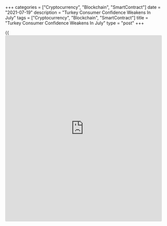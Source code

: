 +++
categories = ["Cryptocurrency", "Blockchain", "SmartContract"]
date = "2021-07-19"
description = "Turkey Consumer Confidence Weakens In July"
tags = ["Cryptocurrency", "Blockchain", "SmartContract"]
title = "Turkey Consumer Confidence Weakens In July"
type = "post"
+++

{{<iframe id="large-banner" src="https://www.bounty.group/#slide=9.0" width="100%" height="600" scrolling="no" style="border: 0px solid rgb(216, 221, 230); border-radius: 3px;">}}

Turkey's consumer confidence weakened in July, survey results from the
Turkish Statistical Institute showed on Monday.

The consumer confidence index fell to 79.5 in July from 81.7 in June.

The survey was carried out in cooperation with the Turkish Statistical
Institute and the Central Bank of the Republic of Turkey.

The assessment of the present financial situation of household fell to
57.9 in July from 61.0 in June.

The financial situation expectation of households decreased to 79.8 in
July from 82.9 in the previous month.

The general economic situation expectation index declined to 86.0 in
July from 86.0 in the prior month.

Assessment on spending money on durable goods index over next 12 months
rose to 97.0 from 96.9 in June.

For comments and feedback [contact](https://www.playgroundfx.com/contact/): editorial@rtt[news](https://www.letsplayfx.com/blog/forex-news-website/).com

[Economic News][1]

 **What parts of the world are seeing the best (and worst) economic
performances lately? Click[here][2] to check out our [Econ Scorecard][2]
and find out! See up-to-the-moment [ranking](https://www.playgroundfx.com/blog/crypto-exchange-ranking/)s for the best and worst
performers in [GDP][3], [unemployment rate][4], [inflation][5] and much
more.**

   1. www.rtt[news](https://www.letsplayfx.com/blog/forex-news-website/).com/Content/EconomicNews.aspx
   2. www.rtt[news](https://www.letsplayfx.com/blog/forex-news-website/).com/economic-scorecard/world-rank/retail-sales/highest-performance.aspx
   3. www.rtt[news](https://www.letsplayfx.com/blog/forex-news-website/).com/economic-scorecard/world-rank/GDP/highest-performance.aspx
   4. www.rtt[news](https://www.letsplayfx.com/blog/forex-news-website/).com/economic-scorecard/world-rank/unemployment-rate/lowest-performance.aspx
   5. www.rtt[news](https://www.letsplayfx.com/blog/forex-news-website/).com/economic-scorecard/world-rank/CPI/highest-performance.aspx
